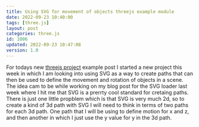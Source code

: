 ```yaml
---
title: Using SVG for movement of objects threejs example module
date: 2022-09-23 10:40:00
tags: [three.js]
layout: post
categories: three.js
id: 1006
updated: 2022-09-23 10:47:08
version: 1.0
---
```


For todays new [threejs project](/2021/02/19/threejs-examples/) example post I started a new project this week in which I am looking into using SVG as a way to create paths that can then be used to define the movement and rotation of objects in a scene. The idea cam to be while working on my blog post for the SVG loader last week where I hit me that SVG is a prerrty cool standard for cretaing paths. There is just one little propblem which is that SVG is very much 2d, so to create a kind of 3d path with SVG I will need to think in terms of two paths for each 3d path. One path that I will be using to define motion for x and z, and then another in which I just use the y value for y in the 3d path.


<!-- more -->

